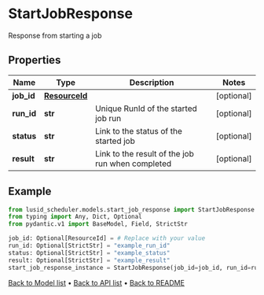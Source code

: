 # StartJobResponse

Response from starting a job
## Properties
Name | Type | Description | Notes
------------ | ------------- | ------------- | -------------
**job_id** | [**ResourceId**](ResourceId.md) |  | [optional] 
**run_id** | **str** | Unique RunId of the started job run | [optional] 
**status** | **str** | Link to the status of the started job | [optional] 
**result** | **str** | Link to the result of the job run when completed | [optional] 
## Example

```python
from lusid_scheduler.models.start_job_response import StartJobResponse
from typing import Any, Dict, Optional
from pydantic.v1 import BaseModel, Field, StrictStr

job_id: Optional[ResourceId] = # Replace with your value
run_id: Optional[StrictStr] = "example_run_id"
status: Optional[StrictStr] = "example_status"
result: Optional[StrictStr] = "example_result"
start_job_response_instance = StartJobResponse(job_id=job_id, run_id=run_id, status=status, result=result)

```

[Back to Model list](../README.md#documentation-for-models) &#8226; [Back to API list](../README.md#documentation-for-api-endpoints) &#8226; [Back to README](../README.md)


